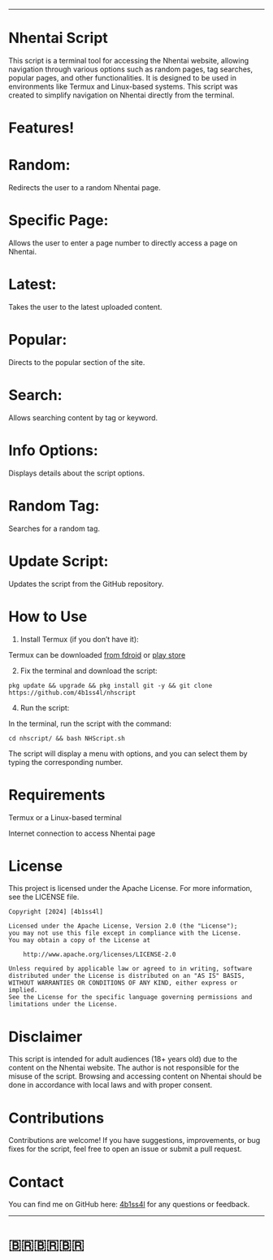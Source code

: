 
---

# Nhentai Script

This script is a terminal tool for accessing the Nhentai website, allowing navigation through various options such as random pages, tag searches, popular pages, and other functionalities. It is designed to be used in environments like Termux and Linux-based systems. This script was created to simplify navigation on Nhentai directly from the terminal.

# Features!

# Random:
Redirects the user to a random Nhentai page.

# Specific Page:
Allows the user to enter a page number to directly access a page on Nhentai.

# Latest:
Takes the user to the latest uploaded content.

# Popular:
Directs to the popular section of the site.

# Search:
Allows searching content by tag or keyword.

# Info Options:
Displays details about the script options.

# Random Tag:
Searches for a random tag.

# Update Script:
Updates the script from the GitHub repository. 

# How to Use

1. Install Termux (if you don’t have it):

Termux can be downloaded [from fdroid](https://f-droid.org/pt_BR/packages/com.termux/) or
[play store](https://www.google.com/url?sa=t&source=web&rct=j&opi=89978449&url=https://play.google.com/store/apps/details/Termux%3Fid%3Dcom.termux%26hl%3Dpt_PT&ved=2ahUKEwiX3_L29taJAxUsrpUCHc4sDhAQFnoECBQQAQ&usg=AOvVaw012ikpP9213rT69mwMu_zt)



2. Fix the terminal and download the script:
 ```ShellSession
pkg update && upgrade && pkg install git -y && git clone https://github.com/4b1ss4l/nhscript
```

 


4. Run the script:

In the terminal, run the script with the command:

```ShellSession
cd nhscript/ && bash NHScript.sh
```


The script will display a menu with options, and you can select them by typing the corresponding number.



# Requirements

Termux or a Linux-based terminal

Internet connection to access Nhentai page


# License
This project is licensed under the Apache License. For more information, see the LICENSE file.

```ShellSession
Copyright [2024] [4b1ss4l]

Licensed under the Apache License, Version 2.0 (the "License");
you may not use this file except in compliance with the License.
You may obtain a copy of the License at

    http://www.apache.org/licenses/LICENSE-2.0

Unless required by applicable law or agreed to in writing, software
distributed under the License is distributed on an "AS IS" BASIS,
WITHOUT WARRANTIES OR CONDITIONS OF ANY KIND, either express or implied.
See the License for the specific language governing permissions and
limitations under the License.
```
# Disclaimer

This script is intended for adult audiences (18+ years old) due to the content on the Nhentai website. The author is not responsible for the misuse of the script. Browsing and accessing content on Nhentai should be done in accordance with local laws and with proper consent.

# Contributions

Contributions are welcome! If you have suggestions, improvements, or bug fixes for the script, feel free to open an issue or submit a pull request.

# Contact

You can find me on GitHub here: [4b1ss4l](https://github.com/4b1ss4l) for any questions or feedback.


---

# 🇧🇷🇧🇷🇧🇷
